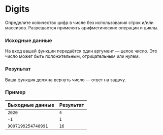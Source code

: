 # Digits

Определите количество цифр в числе без использования строк и/или массивов. Разрешается применять арифметические
операции и циклы.

### Исходные данные
На вход вашей функции передаётся один аргумент — целое число. Это число может быть положительным, отрицательным или
нулем. 

### Результат
Ваша функция должна вернуть число — ответ на задачу.

### Пример
 
| Выходные данные    | Результат |
|--------------------|-----------|
| `2020`             | `4`       |
| `-1`               | `1`       |
| `9007199254740991` | `16`      |
